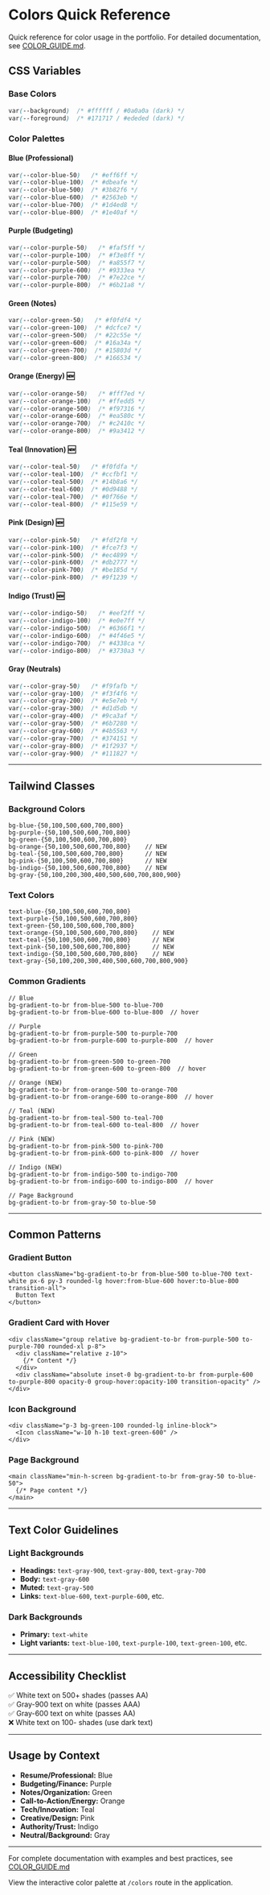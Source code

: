 # Colors Quick Reference

Quick reference for color usage in the portfolio. For detailed documentation, see [COLOR_GUIDE.md](./COLOR_GUIDE.md).

## CSS Variables

### Base Colors
```css
var(--background)  /* #ffffff / #0a0a0a (dark) */
var(--foreground)  /* #171717 / #ededed (dark) */
```

### Color Palettes

#### Blue (Professional)
```css
var(--color-blue-50)   /* #eff6ff */
var(--color-blue-100)  /* #dbeafe */
var(--color-blue-500)  /* #3b82f6 */
var(--color-blue-600)  /* #2563eb */
var(--color-blue-700)  /* #1d4ed8 */
var(--color-blue-800)  /* #1e40af */
```

#### Purple (Budgeting)
```css
var(--color-purple-50)   /* #faf5ff */
var(--color-purple-100)  /* #f3e8ff */
var(--color-purple-500)  /* #a855f7 */
var(--color-purple-600)  /* #9333ea */
var(--color-purple-700)  /* #7e22ce */
var(--color-purple-800)  /* #6b21a8 */
```

#### Green (Notes)
```css
var(--color-green-50)   /* #f0fdf4 */
var(--color-green-100)  /* #dcfce7 */
var(--color-green-500)  /* #22c55e */
var(--color-green-600)  /* #16a34a */
var(--color-green-700)  /* #15803d */
var(--color-green-800)  /* #166534 */
```

#### Orange (Energy) 🆕
```css
var(--color-orange-50)   /* #fff7ed */
var(--color-orange-100)  /* #ffedd5 */
var(--color-orange-500)  /* #f97316 */
var(--color-orange-600)  /* #ea580c */
var(--color-orange-700)  /* #c2410c */
var(--color-orange-800)  /* #9a3412 */
```

#### Teal (Innovation) 🆕
```css
var(--color-teal-50)   /* #f0fdfa */
var(--color-teal-100)  /* #ccfbf1 */
var(--color-teal-500)  /* #14b8a6 */
var(--color-teal-600)  /* #0d9488 */
var(--color-teal-700)  /* #0f766e */
var(--color-teal-800)  /* #115e59 */
```

#### Pink (Design) 🆕
```css
var(--color-pink-50)   /* #fdf2f8 */
var(--color-pink-100)  /* #fce7f3 */
var(--color-pink-500)  /* #ec4899 */
var(--color-pink-600)  /* #db2777 */
var(--color-pink-700)  /* #be185d */
var(--color-pink-800)  /* #9f1239 */
```

#### Indigo (Trust) 🆕
```css
var(--color-indigo-50)   /* #eef2ff */
var(--color-indigo-100)  /* #e0e7ff */
var(--color-indigo-500)  /* #6366f1 */
var(--color-indigo-600)  /* #4f46e5 */
var(--color-indigo-700)  /* #4338ca */
var(--color-indigo-800)  /* #3730a3 */
```

#### Gray (Neutrals)
```css
var(--color-gray-50)   /* #f9fafb */
var(--color-gray-100)  /* #f3f4f6 */
var(--color-gray-200)  /* #e5e7eb */
var(--color-gray-300)  /* #d1d5db */
var(--color-gray-400)  /* #9ca3af */
var(--color-gray-500)  /* #6b7280 */
var(--color-gray-600)  /* #4b5563 */
var(--color-gray-700)  /* #374151 */
var(--color-gray-800)  /* #1f2937 */
var(--color-gray-900)  /* #111827 */
```

---

## Tailwind Classes

### Background Colors
```tsx
bg-blue-{50,100,500,600,700,800}
bg-purple-{50,100,500,600,700,800}
bg-green-{50,100,500,600,700,800}
bg-orange-{50,100,500,600,700,800}    // NEW
bg-teal-{50,100,500,600,700,800}      // NEW
bg-pink-{50,100,500,600,700,800}      // NEW
bg-indigo-{50,100,500,600,700,800}    // NEW
bg-gray-{50,100,200,300,400,500,600,700,800,900}
```

### Text Colors
```tsx
text-blue-{50,100,500,600,700,800}
text-purple-{50,100,500,600,700,800}
text-green-{50,100,500,600,700,800}
text-orange-{50,100,500,600,700,800}    // NEW
text-teal-{50,100,500,600,700,800}      // NEW
text-pink-{50,100,500,600,700,800}      // NEW
text-indigo-{50,100,500,600,700,800}    // NEW
text-gray-{50,100,200,300,400,500,600,700,800,900}
```

### Common Gradients
```tsx
// Blue
bg-gradient-to-br from-blue-500 to-blue-700
bg-gradient-to-br from-blue-600 to-blue-800  // hover

// Purple
bg-gradient-to-br from-purple-500 to-purple-700
bg-gradient-to-br from-purple-600 to-purple-800  // hover

// Green
bg-gradient-to-br from-green-500 to-green-700
bg-gradient-to-br from-green-600 to-green-800  // hover

// Orange (NEW)
bg-gradient-to-br from-orange-500 to-orange-700
bg-gradient-to-br from-orange-600 to-orange-800  // hover

// Teal (NEW)
bg-gradient-to-br from-teal-500 to-teal-700
bg-gradient-to-br from-teal-600 to-teal-800  // hover

// Pink (NEW)
bg-gradient-to-br from-pink-500 to-pink-700
bg-gradient-to-br from-pink-600 to-pink-800  // hover

// Indigo (NEW)
bg-gradient-to-br from-indigo-500 to-indigo-700
bg-gradient-to-br from-indigo-600 to-indigo-800  // hover

// Page Background
bg-gradient-to-br from-gray-50 to-blue-50
```

---

## Common Patterns

### Gradient Button
```tsx
<button className="bg-gradient-to-br from-blue-500 to-blue-700 text-white px-6 py-3 rounded-lg hover:from-blue-600 hover:to-blue-800 transition-all">
  Button Text
</button>
```

### Gradient Card with Hover
```tsx
<div className="group relative bg-gradient-to-br from-purple-500 to-purple-700 rounded-xl p-8">
  <div className="relative z-10">
    {/* Content */}
  </div>
  <div className="absolute inset-0 bg-gradient-to-br from-purple-600 to-purple-800 opacity-0 group-hover:opacity-100 transition-opacity" />
</div>
```

### Icon Background
```tsx
<div className="p-3 bg-green-100 rounded-lg inline-block">
  <Icon className="w-10 h-10 text-green-600" />
</div>
```

### Page Background
```tsx
<main className="min-h-screen bg-gradient-to-br from-gray-50 to-blue-50">
  {/* Page content */}
</main>
```

---

## Text Color Guidelines

### Light Backgrounds
- **Headings:** `text-gray-900`, `text-gray-800`, `text-gray-700`
- **Body:** `text-gray-600`
- **Muted:** `text-gray-500`
- **Links:** `text-blue-600`, `text-purple-600`, etc.

### Dark Backgrounds
- **Primary:** `text-white`
- **Light variants:** `text-blue-100`, `text-purple-100`, `text-green-100`, etc.

---

## Accessibility Checklist

✅ White text on 500+ shades (passes AA)  
✅ Gray-900 text on white (passes AAA)  
✅ Gray-600 text on white (passes AA)  
❌ White text on 100- shades (use dark text)

---

## Usage by Context

- **Resume/Professional:** Blue
- **Budgeting/Finance:** Purple
- **Notes/Organization:** Green
- **Call-to-Action/Energy:** Orange
- **Tech/Innovation:** Teal
- **Creative/Design:** Pink
- **Authority/Trust:** Indigo
- **Neutral/Background:** Gray

---

For complete documentation with examples and best practices, see [COLOR_GUIDE.md](./COLOR_GUIDE.md)

View the interactive color palette at `/colors` route in the application.

